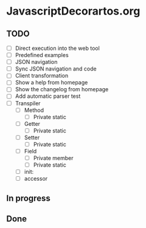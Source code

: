 # JavascriptDecorartos.org

## TODO

- [ ] Direct execution into the web tool
- [ ] Predefined examples
- [ ] JSON navigation
- [ ] Sync JSON navigation and code
- [ ] Client transformation
- [ ] Show a help from homepage
- [ ] Show the changelog from homepage
- [ ] Add automatic parser test
- [ ] Transpiler
  - [ ] Method
    - [ ] Private static
  - [ ] Getter
    - [ ] Private static
  - [ ] Setter
    - [ ] Private static
  - [ ] Field
    - [ ] Private member
    - [ ] Private static
  - [ ] init:
  - [ ] accessor

## In progress


## Done

